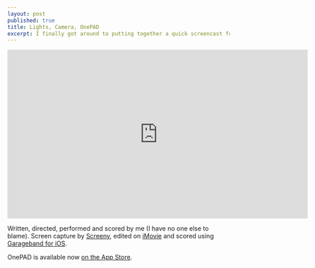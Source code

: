 ```yaml
---
layout: post
published: true
title: Lights, Camera, OnePAD
excerpt: I finally got around to putting together a quick screencast for OnePAD, my iOS daily notebook app.
---
```

<iframe width="680" height="383" src="http://www.youtube.com/embed/DxrNL4EFUv4" frameborder="0" allowfullscreen></iframe>

Written, directed, performed and scored by me (I have no one else to blame). Screen capture by [Screeny](http://www.screenyapp.com), edited on [iMovie](http://itunes.apple.com/us/app/imovie/id408981434?mt=12) and scored using [Garageband for iOS](http://itunes.apple.com/us/app/garageband/id408709785?mt=8). 

OnePAD is available now [on the App Store](http://itunes.apple.com/us/app/onepad/id523440773?ls=1&mt=8).